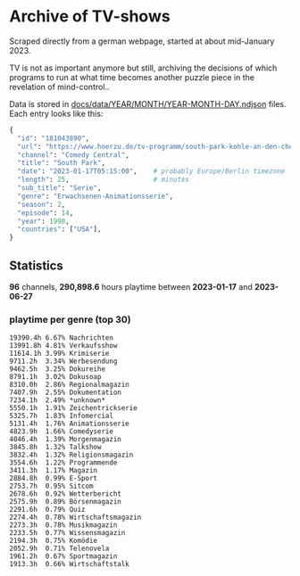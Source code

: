 # Archive of TV-shows

Scraped directly from a german webpage, started at about mid-January 2023.

TV is not as important anymore but still, archiving the decisions of which programs to run at what time
becomes another puzzle piece in the revelation of mind-control.. 

Data is stored in [docs/data/YEAR/MONTH/YEAR-MONTH-DAY.ndjson](docs/data/) files. 
Each entry looks like this:

```python
{
  "id": "181043890", 
  "url": "https://www.hoerzu.de/tv-programm/south-park-kohle-an-den-chefkoch/bid_181043890/", 
  "channel": "Comedy Central", 
  "title": "South Park", 
  "date": "2023-01-17T05:15:00",    # probably Europe/Berlin timezone 
  "length": 25,                     # minutes 
  "sub_title": "Serie", 
  "genre": "Erwachsenen-Animationsserie", 
  "season": 2, 
  "episode": 14, 
  "year": 1998, 
  "countries": ["USA"],
}
```

## Statistics

**96** channels, **290,898.6** hours playtime between **2023-01-17** and **2023-06-27**


### playtime per genre (top 30)

    19390.4h 6.67% Nachrichten
    13991.8h 4.81% Verkaufsshow
    11614.1h 3.99% Krimiserie
    9711.2h  3.34% Werbesendung
    9462.5h  3.25% Dokureihe
    8791.1h  3.02% Dokusoap
    8310.0h  2.86% Regionalmagazin
    7407.9h  2.55% Dokumentation
    7234.1h  2.49% *unknown*
    5550.1h  1.91% Zeichentrickserie
    5325.7h  1.83% Infomercial
    5131.4h  1.76% Animationsserie
    4823.9h  1.66% Comedyserie
    4046.4h  1.39% Morgenmagazin
    3845.8h  1.32% Talkshow
    3832.4h  1.32% Religionsmagazin
    3554.6h  1.22% Programmende
    3411.3h  1.17% Magazin
    2884.8h  0.99% E-Sport
    2753.7h  0.95% Sitcom
    2678.6h  0.92% Wetterbericht
    2575.9h  0.89% Börsenmagazin
    2291.6h  0.79% Quiz
    2274.4h  0.78% Wirtschaftsmagazin
    2273.3h  0.78% Musikmagazin
    2233.5h  0.77% Wissensmagazin
    2194.3h  0.75% Komödie
    2052.9h  0.71% Telenovela
    1961.2h  0.67% Sportmagazin
    1913.3h  0.66% Wirtschaftstalk
